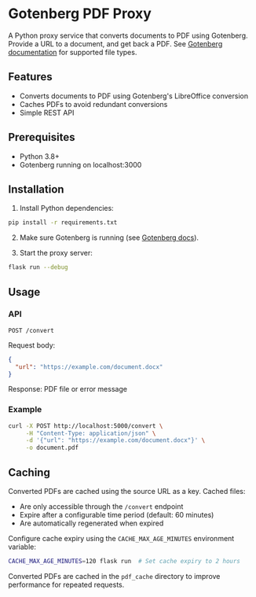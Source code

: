 # Gotenberg PDF Proxy

A Python proxy service that converts documents to PDF using Gotenberg. Provide a URL to a document, and get back a PDF. See [Gotenberg documentation](https://gotenberg.dev/docs/routes#office-documents-into-pdfs-route) for supported file types.

## Features

- Converts documents to PDF using Gotenberg's LibreOffice conversion
- Caches PDFs to avoid redundant conversions
- Simple REST API

## Prerequisites

- Python 3.8+
- Gotenberg running on localhost:3000

## Installation

1. Install Python dependencies:

```bash
pip install -r requirements.txt
```

2. Make sure Gotenberg is running (see [Gotenberg docs](https://gotenberg.dev/docs/getting-started/installation)).

3. Start the proxy server:

```bash
flask run --debug
```

## Usage

### API

`POST /convert`

Request body:

```json
{
  "url": "https://example.com/document.docx"
}
```

Response: PDF file or error message

### Example

```bash
curl -X POST http://localhost:5000/convert \
     -H "Content-Type: application/json" \
     -d '{"url": "https://example.com/document.docx"}' \
     -o document.pdf
```

## Caching

Converted PDFs are cached using the source URL as a key. Cached files:
- Are only accessible through the `/convert` endpoint
- Expire after a configurable time period (default: 60 minutes)
- Are automatically regenerated when expired

Configure cache expiry using the `CACHE_MAX_AGE_MINUTES` environment variable:
```bash
CACHE_MAX_AGE_MINUTES=120 flask run  # Set cache expiry to 2 hours
```
Converted PDFs are cached in the `pdf_cache` directory to improve performance for repeated requests.
